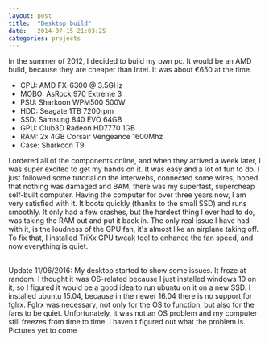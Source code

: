 ```yaml
---
layout: post
title:  "Desktop build"
date:   2014-07-15 21:03:25
categories: projects
---
```


In the summer of 2012, I decided to build my own pc. It would be an AMD build,
because they are cheaper than Intel. It was about €650 at the time.
<ul>
<li>CPU: AMD FX-6300 @ 3.5GHz</li>
<li>MOBO: AsRock 970 Extreme 3</li>
<li>PSU: Sharkoon WPM500 500W</li>
<li>HDD: Seagate 1TB 7200rpm</li>
<li>SSD: Samsung 840 EVO 64GB</li>
<li>GPU: Club3D Radeon HD7770 1GB</li>
<li>RAM: 2x 4GB Corsair Vengeance 1600Mhz</li>
<li>Case: Sharkoon T9</li>
</ul>

I ordered all of the components online, and when they arrived a week later, I
was super excited to get my hands on it. It was easy and a lot of fun to do.
I just followed some tutorial on the interwebs, connected some wires, hoped that nothing was damaged and BAM,
there was my superfast, supercheap self-built computer.
Having the computer for over three years now, I am very satisfied with it. It boots
quickly (thanks to the small SSD) and runs smoothly. It only had a few crashes, but
the hardest thing I ever had to do, was taking the RAM out and put it back in.
The only real issue I have had with it, is the loudness of the GPU fan, it's almost like an airplane taking off.
To fix that, I installed TriXx GPU tweak tool to enhance the fan speed, and now everything is quiet.

<br>
Update 11/06/2016: 
My desktop started to show some issues. It froze at random. 
I thought it was OS-related because I just installed 
windows 10 on it, so I figured it would be a good idea 
to run ubuntu on it on a new SSD. I installed ubuntu 15.04, 
because in the newer 16.04 there is no support for fglrx. 
Fglrx was necessary, not only for the OS to function, but also for the 
fans to be quiet. Unfortunately, it was not an OS problem and my 
computer still freezes from time to time. I haven't figured out what the problem is.

<br>
Pictures yet to come
